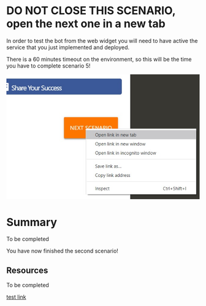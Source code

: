 # DO NOT CLOSE THIS SCENARIO, open the next one in a new tab
In order to test the bot from the web widget you will need to have active the service that you just implemented and deployed.

There is a 60 minutes timeout on the environment, so this will be the time you have to complete scenario 5!

![Open in a new tab](assets/new-tab.jpg)

# Summary

To be completed

You have now finished the second scenario!

## Resources

To be completed

[test link](https://www.avanttic.com)
